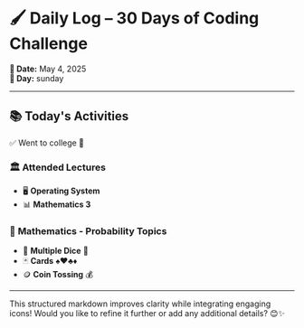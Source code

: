 # 🖌️ Daily Log – 30 Days of Coding Challenge

**📅 Date:** May 4, 2025  
**🔢 Day:** sunday

---

## 📚 **Today's Activities**
✅ Went to college 🏫  

### 🏛️ **Attended Lectures**
- 🖥️ **Operating System**  
- 📊 **Mathematics 3**  

### 🎲 **Mathematics - Probability Topics**
- 🎲 **Multiple Dice** 🎲  
- 🃏 **Cards** ♠️♥️♣️♦️  
- 🪙 **Coin Tossing** 💰  

---

This structured markdown improves clarity while integrating engaging icons! Would you like to refine it further or add any additional details? 😊✨